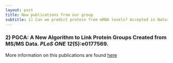 ```yaml
---
layout: post
title: New publications from our group
subtitle: 1) Can we predict protein from mRNA levels? Accepted in Nature.
---
```

### 2) PGCA: A New Algorithm to Link Protein Groups Created from MS/MS Data. *PLoS ONE* ***12***(5):e0177569.

More information on this publications are found [here](https://gcohenfr.github.io/pub/)

